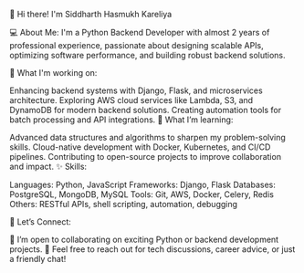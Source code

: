 👋 Hi there! I'm Siddharth Hasmukh Kareliya

💻 About Me:
I'm a Python Backend Developer with almost 2 years of professional experience, passionate about designing scalable APIs, optimizing software performance, and building robust backend solutions.

🔭 What I'm working on:

Enhancing backend systems with Django, Flask, and microservices architecture.
Exploring AWS cloud services like Lambda, S3, and DynamoDB for modern backend solutions.
Creating automation tools for batch processing and API integrations.
🌱 What I’m learning:

Advanced data structures and algorithms to sharpen my problem-solving skills.
Cloud-native development with Docker, Kubernetes, and CI/CD pipelines.
Contributing to open-source projects to improve collaboration and impact.
✨ Skills:

Languages: Python, JavaScript
Frameworks: Django, Flask
Databases: PostgreSQL, MongoDB, MySQL
Tools: Git, AWS, Docker, Celery, Redis
Others: RESTful APIs, shell scripting, automation, debugging

🤝 Let’s Connect:

🚀 I’m open to collaborating on exciting Python or backend development projects.
🤔 Feel free to reach out for tech discussions, career advice, or just a friendly chat!

<!---
siddharthk825/siddharthk825 is a ✨ special ✨ repository because its `README.md` (this file) appears on your GitHub profile.
You can click the Preview link to take a look at your changes.
--->
